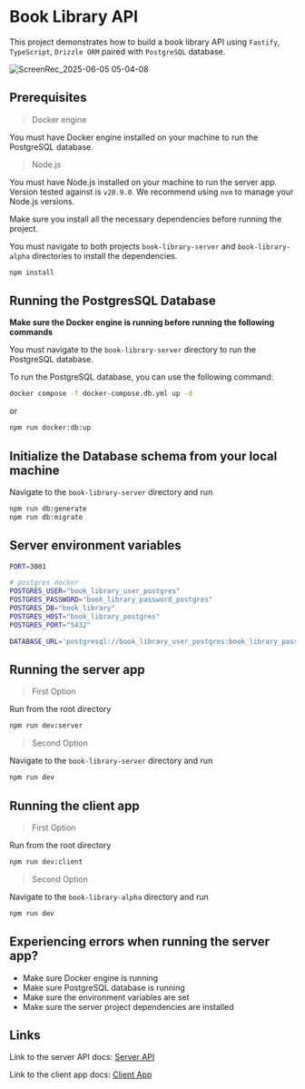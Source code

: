 # Book Library API

This project demonstrates how to build a book library API using `Fastify`, `TypeScript`, `Drizzle ORM` paired with `PostgreSQL` database.

![ScreenRec_2025-06-05 05-04-08](https://github.com/user-attachments/assets/1c85f8ea-96ae-41ac-9610-4a140b178911)



## Prerequisites


> Docker engine

You must have Docker engine installed on your machine to run the PostgreSQL database.


> Node.js

You must have Node.js installed on your machine to run the server app. Version tested against is `v20.9.0`. We recommend using `nvm` to manage your Node.js versions.


Make sure you install all the necessary dependencies before running the project.

You must navigate to both projects `book-library-server` and `book-library-alpha` directories to install the dependencies.

```bash
npm install
``` 



## Running the PostgresSQL Database

**Make sure the Docker engine is running before running the following commands**

You must navigate to the `book-library-server` directory to run the PostgreSQL database.

To run the PostgreSQL database, you can use the following command:

```bash
docker compose -f docker-compose.db.yml up -d
```

or

```bash
npm run docker:db:up
```


## Initialize the Database schema from your local machine

Navigate to the `book-library-server` directory and run

```bash
npm run db:generate
npm run db:migrate
```

## Server environment variables

```bash
PORT=3001

# postgres docker
POSTGRES_USER="book_library_user_postgres"
POSTGRES_PASSWORD="book_library_password_postgres"
POSTGRES_DB="book_library"
POSTGRES_HOST="book_library_postgres"
POSTGRES_PORT="5432"

DATABASE_URL='postgresql://book_library_user_postgres:book_library_password_postgres@localhost:5432/book_library'
```

## Running the server app

> First Option

Run from the root directory

```bash
npm run dev:server
```

> Second Option

Navigate to the `book-library-server` directory and run

```bash
npm run dev
```


## Running the client app

> First Option

Run from the root directory

```bash
npm run dev:client
```

> Second Option

Navigate to the `book-library-alpha` directory and run

```bash
npm run dev
```

## Experiencing errors when running the server app?

- Make sure Docker engine is running
- Make sure PostgreSQL database is running
- Make sure the environment variables are set
- Make sure the server project dependencies are installed

## Links

Link to the server API docs: [Server API](./book-library-server/README.md)

Link to the client app docs: [Client App](./book-library-alpha/README.md)
